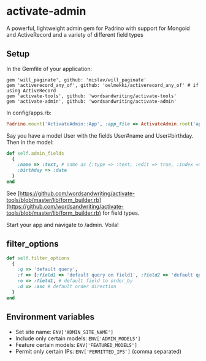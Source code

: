 activate-admin
=================

A powerful, lightweight admin gem for Padrino with support for Mongoid and ActiveRecord and a variety of different field types

Setup
---

In the Gemfile of your application:
```
gem 'will_paginate', github: 'mislav/will_paginate'
gem 'activerecord_any_of', github: 'oelmekki/activerecord_any_of' # if using ActiveRecord
gem 'activate-tools', github: 'wordsandwriting/activate-tools'
gem 'activate-admin', github: 'wordsandwriting/activate-admin'
```

In config/apps.rb:
``` ruby
Padrino.mount('ActivateAdmin::App', :app_file => ActivateAdmin.root('app/app.rb')).to('/admin')
```

Say you have a model User with the fields User#name and User#birthday. Then in the model:
``` ruby
def self.admin_fields
  {
    :name => :text, # same as {:type => :text, :edit => true, :index => true, :new_hint => nil, :edit_hint => nil, :new_tip => nil, :edit_tip => nil, :lookup => true, :full => false}
    :birthday => :date
  }
end
```

See [https://github.com/wordsandwriting/activate-tools/blob/master/lib/form_builder.rb](https://github.com/wordsandwriting/activate-tools/blob/master/lib/form_builder.rb)
for field types.

Start your app and navigate to /admin. Voila!

filter_options
-----

``` ruby
def self.filter_options
  {
    :q => 'default query', 
    :f => [:field1 => 'default query on field1', :field2 => 'default query on field2'],
    :o => :field1, # default field to order_by
    :d => :asc # default order direction
  }
end
```

Environment variables
-----
* Set site name: `ENV['ADMIN_SITE_NAME']`
* Include only certain models: `ENV['ADMIN_MODELS']`
* Feature certain models: `ENV['FEATURED_MODELS']`
* Permit only certain IPs: `ENV['PERMITTED_IPS']` (comma separated)
